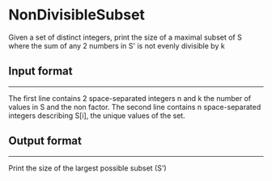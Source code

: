# NonDivisibleSubset
Given a set of distinct integers, print the size of a maximal subset of S where the sum of any 2 numbers in S' is not evenly divisible by k

## Input format 
____
The first line contains 2 space-separated integers n and k the number of values in S and the non factor. The second line contains n space-separated integers describing S[i], the unique values of the set.

## Output format 
____
Print the size of the largest possible subset (S')
